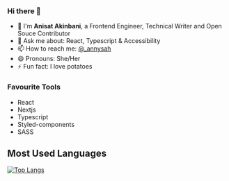 ### Hi there 👋 

<!--
**Annysah/Annysah** is a ✨ _special_ ✨ repository because its `README.md` (this file) appears on your GitHub profile.

Here are some ideas to get you started:

- 🔭 I’m currently working on ...
- 🌱 I’m currently learning ...
- 👯 I’m looking to collaborate on ...
- 🤔 I’m looking for help with ...
- 💬 Ask me about ...
- 📫 How to reach me: ...
- 😄 Pronouns: ...
- ⚡ Fun fact: ...
-->
- 🌱 I'm **Anisat Akinbani**, a Frontend Engineer, Technical Writer and Open Souce Contributor
- 💬 Ask me about: React, Typescript & Accessibility 
- 📫 How to reach me: [@_annysah](https://twitter.com/_annysah)
- 😄 Pronouns: She/Her
- ⚡ Fun fact: I love potatoes

### Favourite Tools
- React
- Nextjs 
- Typescript 
- Styled-components 
- SASS

<!--## Stats
[![Stats](https://github-readme-stats.vercel.app/api?username=Annysah&show_icons=true&theme=tokyonight)](https://github.com/anuraghazra/github-readme-stats)-->

<!--## Commit Streak
[![Annysah's GitHub commit streak](https://github-readme-streak-stats.herokuapp.com/?user=Annysah&theme=tokyonight&fire=FFA500&ring=FFA500)](https://git.io/streak-stats)-->
    
## Most Used Languages
[![Top Langs](https://github-readme-stats.vercel.app/api/top-langs/?username=Annysah&layout=compact&theme=tokyonight)](https://github.com/anuraghazra/github-readme-stats)
